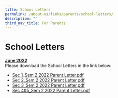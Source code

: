```yaml
---
title: School Letters
permalink: /about-us/links/parents/school-letters/
description: ""
third_nav_title: For Parents
---
```

# School Letters
<u>**June 2022**</u><br>
Please download the School Letters in the link below:
* [Sec 1_Sem 2 2022 Parent Letter.pdf](/files/Sec%201_Sem%202%202022%20Parent%20Letter.pdf)
* [Sec 2_Sem 2 2022 Parent Letter.pdf](/files/Sec%202_Sem%202%202022%20Parent%20Letter.pdf)
* [Sec 3_Sem 2 2022 Parent Letter.pdf](/files/Sec%203_Sem%202%202022%20Parent%20Letter.pdf)
* [Sec 4&5_Sem 2 2022 Parent Letter.pdf](/files/Sec%2045_Sem%202%202022%20Parent%20Letter.pdf)